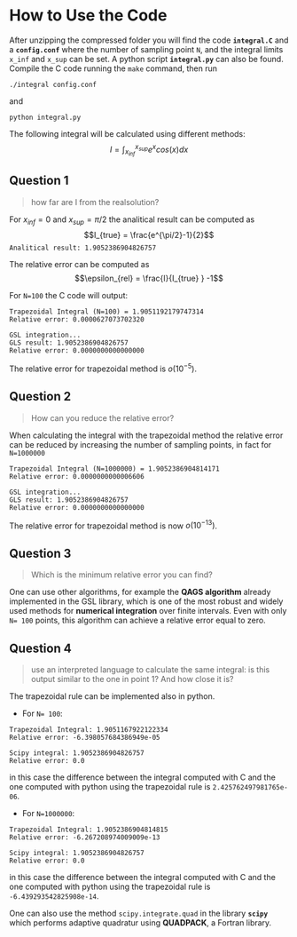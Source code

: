 


# **How to Use the Code**
After unzipping the compressed folder you will find the  code **`integral.C`** and a **`config.conf`** where the number of sampling point `N`, and the integral limits `x_inf` and `x_sup` can be set.   A python script **`integral.py`** can also be found. Compile the C code running the `make` command, then run

```
./integral config.conf
```
and 

```
python integral.py
```
The following integral will be calculated using different methods:
$$I = \int_{x_{inf}}^{x_{sup}} e^xcos(x) dx$$

## **Question 1**
>how far are I from the realsolution?

For $x_{inf} = 0$ and $x_{sup}=\pi/2$ the analitical result can be computed as 
$$I_{true} = \frac{e^{\pi/2}-1}{2}$$
`Analitical result: 1.9052386904826757`

The relative error can be computed as 
$$\epsilon_{rel} = \frac{I}{I_{true} } -1$$

For `N=100` the C code will output: 
```
Trapezoidal Integral (N=100) = 1.9051192179747314
Relative error: 0.0000627073702320

GSL integration...
GLS result: 1.9052386904826757
Relative error: 0.0000000000000000
```
The relative error for trapezoidal method is $o(10^{-5})$.





## **Question 2**
> How can you reduce the relative error?

When calculating the integral with the trapezoidal method the relative error can be reduced by increasing the number of sampling points, in fact for  `N=1000000` 
```
Trapezoidal Integral (N=1000000) = 1.9052386904814171
Relative error: 0.0000000000006606

GSL integration...
GLS result: 1.9052386904826757
Relative error: 0.0000000000000000
```

The relative error for trapezoidal method is now $o(10^{-13})$.



## **Question 3**
>Which is the minimum relative error you can find?

One can use other algorithms, for example the **QAGS algorithm** already implemented in the GSL library, which is one of the most robust and widely used methods for **numerical integration** over finite intervals. Even with only `N= 100`  points, this algorithm can achieve a relative error equal to zero.



## **Question 4**
>use an interpreted language to calculate the same integral: is this output similar to the one in point 1? And how close it is?

The trapezoidal rule can be implemented also in python. 

- For `N= 100`:
```
Trapezoidal Integral: 1.9051167922122334
Relative error: -6.398057684386949e-05

Scipy integral: 1.9052386904826757
Relative error: 0.0
```
in this case the difference between the integral computed with C and the one computed with python using the trapezoidal rule is  `2.425762497981765e-06`. 

- For `N=1000000`:

```
Trapezoidal Integral: 1.9052386904814815
Relative error: -6.267208974009009e-13

Scipy integral: 1.9052386904826757
Relative error: 0.0
```
in this case the difference between the integral computed with C and the one computed with python using the trapezoidal rule is `-6.439293542825908e-14`.

One can also use the method `scipy.integrate.quad` in the library **`scipy`**  which performs   adaptive quadratur  using **QUADPACK**, a Fortran library.
